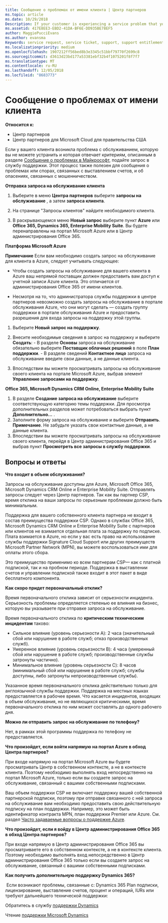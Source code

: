 ```yaml
---
title: Сообщение о проблемах от имени клиента | Центр партнеров
ms.topic: article
ms.date: 10/29/2018
Description: If your customer is experiencing a service problem that you can''t resolve, and that meets the criteria described in Escalate problems to Microsoft, file a support ticket for them.
ms.assetid: 417E8EE3-EBD2-41DA-BF6E-DD935BE78EF5
author: MaggiePucciEvans
ms.author: evansma
Keywords: service request, service ticket, support, support entitlement, aobo, Azure aobo
ms.localizationpriority: medium
ms.openlocfilehash: 1907212ff56bed8b3e3345c51bbf79770f2699c8
ms.sourcegitcommit: d3613d23bd177a53381ebf32b4f1075201f8f7f7
ms.translationtype: MT
ms.contentlocale: ru-RU
ms.lasthandoff: 12/05/2018
ms.locfileid: "8683773"
---
```

# <a name="report-problems-on-behalf-of-a-customer"></a>Сообщение о проблемах от имени клиента

**Относится к:**

-  Центр партнеров
-  Центр партнеров для Microsoft Cloud для правительства США


Если у вашего клиента возникла проблема с обслуживанием, которую вы не можете устранить и которая отвечает критериям, описанным в разделе [Сообщение о проблемах в Майкрософт](escalate-problems-to-microsoft.md), подайте запрос в службу поддержки. Этот процесс также полезен для сообщения о проблемах или спорах, связанных с выставлением счетов, и об опасениях, связанных с мошенничеством.

**Отправка запроса на обслуживание клиента**

1.  Выберите в меню **Центра партнеров** выберите **запросы на обслуживание** , а затем **запроса клиента**. 

2.  На странице "Запросы клиентов" найдите необходимого клиента.

3.  В раскрывающемся меню **Новый запрос** выберите пункт **Azure** или **Office 365, Dynamics 365, Enterprise Mobility Suite**. Вы будете перенаправлены на портал Microsoft Azure или в Центр администрирования Office 365.

**Платформа Microsoft Azure**

**Примечание** Если вам необходимо создать запрос на обслуживание для клиента в Azure, следует учитывать следующее:

- Чтобы создать запросы на обслуживание для вашего клиента в Azure ваш непрямой поставщик должен предоставить вам доступ к учетной записи Azure клиента. Это отличается от администрирования Office 365 от имени клиентов. 

- Несмотря на то, что администратора службы поддержки в центре партнеров невозможно создать запросы на обслуживание в портале обслуживания Azure, что они могут сделать — создать группу поддержки в портале обслуживания Azure и предоставить разрешения для входа запросы на поддержку этой группы.

1.  Выберите **Новый запрос на поддержку**.
2.  Внесите необходимые сведения в запрос на поддержку и выберите **Создать**:
        -   В разделе **Основы** запроса на обслуживание обязательно выберите **Поставщик облачных решений** в поле **План поддержки**.
        -   В разделе сведений **Контактное лицо** запроса на обслуживание введите свои данные, а не данные клиента.

3.  Впоследствии вы можете просматривать запросы на обслуживание своего клиента на портале Microsoft Azure, выбрав элемент **Управление запросами на поддержку**.



**Office 365, Microsoft Dynamics CRM Online, Enterprise Mobility Suite**

1. В разделе **Создание запроса на обслуживание** выберите соответствующую категорию темы поддержки. Для просмотра дополнительных разделов может потребоваться выбрать пункт **Дополнительно…** .    
2. Заполните форму запроса на обслуживание и выберите **Отправить**.
    **Примечание**. Не забудьте указать свои контактные данные, а не данные клиента.
3. Впоследствии вы можете просматривать запросы на обслуживание своего клиента, перейдя в Центр администрирования Office 365 и выбрав пункт **Просмотреть все запросы в службу поддержки**.

## <a name="faq"></a>Вопросы и ответы


**Что входит в объем обслуживания?**

Запросы на обслуживание доступны для Azure, Microsoft Office 365, Microsoft Dynamics CRM Online и Enterprise Mobility Suite. Отправлять запросы следует через Центр партнеров. Так как вы партнер CSP, время отклика на ваши запросы по серьезным проблемам должно быть минимальным.

Поддержка для вашего собственного клиента партнера не входит в состав преимущества поддержки CSP. Однако в службах Office 365, Microsoft Dynamics CRM Online и Enterprise Mobility Suite с партнеров или клиентов не взимается отдельная плата за поддержку по подписке. Плата взимается в Azure, но если у вас есть право на использование службы поддержки Signature Cloud Support или других преимуществ Microsoft Partner Network (MPN), вы можете воспользоваться ими для оплаты этого сбора.

Это преимущество применимо ко всем партнерам CSP— как с платной подпиской, так и на пробном периоде. Поддержка в выставлении счетов и управлении подпиской также входит в этот пакет в виде бесплатного компонента.

**Как скоро придет первоначальный отклик?**

Время первоначального отклика зависит от серьезности инцидента. Серьезность проблемы определяется степенью ее влияния на бизнес, которую вы указываете при отправке запроса на обслуживание.

Время первоначального отклика по **критическим техническим инцидентам** таково:

-   Сильное влияние (уровень серьезности A): 2 часа (значительный сбой или нарушение в работе служб; отказ производственных служб).
-   Умеренное влияние (уровень серьезности B): 4 часа (умеренный сбой или нарушение в работе служб; производственные службы затронуты частично).
-   Минимальное влияние (уровень серьезности C): 8 часов (минимальный сбой или нарушение в работе служб; службы доступны, либо затронуты непроизводственные службы).

Указанное время первоначального отклика действительно только для англоязычной службы поддержки. Поддержка на местных языках предоставляется в рабочее время.
Что касается инцидентов, входящих в объем обслуживания, но не являющихся критическими, время первоначального отклика по ним может составлять до одного рабочего дня.

**Можно ли отправить запрос на обслуживание по телефону?**

Нет, в рамках этой программы поддержка по телефону не предоставляется.

**Что произойдет, если войти напрямую на портал Azure в обход Центра партнеров?**

При входе напрямую на портал Microsoft Azure вы будете просматривать Центр в собственном контексте, а не в контексте клиента. Поэтому необходимо выполнять вход непосредственно на портал Microsoft Azure, только если вы создаете запрос на обслуживание, связанный с вашими собственными подписками.

Ваш объем поддержки CSP не включает поддержку вашей собственной партнерской подписки, поэтому при отправке связанного с ней запроса на обслуживание вам необходимо предоставить свою действительную подписку на план поддержки. Например, это может быть идентификатор контракта MPN, план поддержки Premier или Azure. См. раздел [Часто задаваемые вопросы о поддержке Azure](http://go.microsoft.com/fwlink/?LinkId=717532).

**Что произойдет, если я войду в Центр администрирования Office 365 в обход Центра партнеров?**

При входе напрямую в Центр администрирования Office 365 вы просматриваете его в собственном контексте, а не в контексте клиента. Поэтому необходимо выполнять вход непосредственно в Центр администрирования Office 365 только если вы создаете запрос на обслуживание, связанный с вашими собственными подписками.

**Как получить дополнительную поддержку Dynamics 365?**

 Если возникают проблемы, связанные с: Dynamics 365 Plan подписки, лицензирование, выставление счетов, процент и операций, IURs или требуют дальнейшего технической поддержки:
 
Обратитесь в службу [поддержки Dynamics](https://docs.microsoft.com/dynamics365/customer-engagement/admin/contact-technical-support)

Чтение [поддержки Microsoft Dynamics](https://support.microsoft.com/help/4052881/faq-microsoft-dynamics-365-for-unified-operations-iur)



